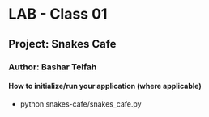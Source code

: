 # LAB - Class 01

## Project: Snakes Cafe

### Author: Bashar Telfah

#### How to initialize/run your application (where applicable)

- python snakes-cafe/snakes_cafe.py  